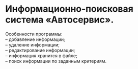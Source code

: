 # Информационно-поисковая система «Автосервис».

Особенности программы:  
– добавление информации;  
– удаление информации;  
– редактирование информации;  
– информация хранится в файле;  
– поиск информации по заданным критериям.  
